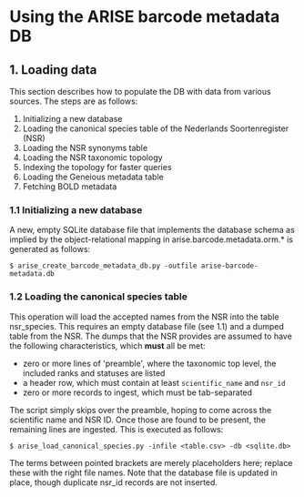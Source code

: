 # Using the ARISE barcode metadata DB

## 1. Loading data 

This section describes how to populate the DB with data from various sources. The steps are as follows:

1. Initializing a new database
2. Loading the canonical species table of the Nederlands Soortenregister (NSR)
3. Loading the NSR synonyms table
3. Loading the NSR taxonomic topology 
4. Indexing the topology for faster queries
5. Loading the Geneious metadata table
6. Fetching BOLD metadata 

### 1.1 Initializing a new database

A new, empty SQLite database file that implements the database schema as implied by the object-relational mapping
in arise.barcode.metadata.orm.* is generated as follows:

    $ arise_create_barcode_metadata_db.py -outfile arise-barcode-metadata.db

### 1.2 Loading the canonical species table

This operation will load the accepted names from the NSR into the table nsr_species. This requires an empty database
file (see 1.1) and a dumped table from the NSR. The dumps that the NSR provides are assumed to have the following
characteristics, which **must** all be met:

- zero or more lines of 'preamble', where the taxonomic top level, the included ranks and statuses are listed
- a header row, which must contain at least `scientific_name` and `nsr_id`
- zero or more records to ingest, which must be tab-separated

The script simply skips over the preamble, hoping to come across the scientific name and NSR ID. Once those are found
to be present, the remaining lines are ingested. This is executed as follows:

    $ arise_load_canonical_species.py -infile <table.csv> -db <sqlite.db>

The terms between pointed brackets are merely placeholders here; replace these with the right file names. Note that
the database file is updated in place, though duplicate nsr_id records are not inserted.

